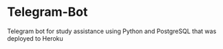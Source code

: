 # Telegram-Bot
Telegram bot for study assistance using Python and PostgreSQL that was deployed to Heroku
